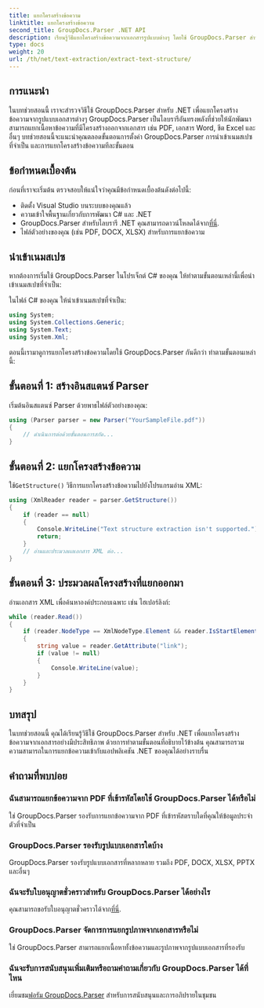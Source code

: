 ```yaml
---
title: แยกโครงสร้างข้อความ
linktitle: แยกโครงสร้างข้อความ
second_title: GroupDocs.Parser .NET API
description: เรียนรู้วิธีแยกโครงสร้างข้อความจากเอกสารรูปแบบต่างๆ โดยใช้ GroupDocs.Parser สำหรับ .NET บทช่วยสอนทีละขั้นตอนพร้อมตัวอย่างโค้ด
type: docs
weight: 20
url: /th/net/text-extraction/extract-text-structure/
---
```

## การแนะนำ
ในบทช่วยสอนนี้ เราจะสำรวจวิธีใช้ GroupDocs.Parser สำหรับ .NET เพื่อแยกโครงสร้างข้อความจากรูปแบบเอกสารต่างๆ GroupDocs.Parser เป็นไลบรารีอันทรงพลังที่ช่วยให้นักพัฒนาสามารถแยกเนื้อหาข้อความที่มีโครงสร้างออกจากเอกสาร เช่น PDF, เอกสาร Word, ชีต Excel และอื่นๆ บทช่วยสอนนี้จะแนะนำคุณตลอดขั้นตอนการตั้งค่า GroupDocs.Parser การนำเข้าเนมสเปซที่จำเป็น และการแยกโครงสร้างข้อความทีละขั้นตอน
## ข้อกำหนดเบื้องต้น
ก่อนที่เราจะเริ่มต้น ตรวจสอบให้แน่ใจว่าคุณมีข้อกำหนดเบื้องต้นดังต่อไปนี้:
- ติดตั้ง Visual Studio บนระบบของคุณแล้ว
- ความเข้าใจพื้นฐานเกี่ยวกับการพัฒนา C# และ .NET
-  GroupDocs.Parser สำหรับไลบรารี .NET คุณสามารถดาวน์โหลดได้จาก[ที่นี่](https://releases.groupdocs.com/parser/net/).
- ไฟล์ตัวอย่างของคุณ (เช่น PDF, DOCX, XLSX) สำหรับการแยกข้อความ
## นำเข้าเนมสเปซ
หากต้องการเริ่มใช้ GroupDocs.Parser ในโปรเจ็กต์ C# ของคุณ ให้ทำตามขั้นตอนเหล่านี้เพื่อนำเข้าเนมสเปซที่จำเป็น:

ในไฟล์ C# ของคุณ ให้นำเข้าเนมสเปซที่จำเป็น:
```csharp
using System;
using System.Collections.Generic;
using System.Text;
using System.Xml;
```
ตอนนี้เรามาดูการแยกโครงสร้างข้อความโดยใช้ GroupDocs.Parser กันดีกว่า ทำตามขั้นตอนเหล่านี้:
## ขั้นตอนที่ 1: สร้างอินสแตนซ์ Parser
เริ่มต้นอินสแตนซ์ Parser ด้วยพาธไฟล์ตัวอย่างของคุณ:
```csharp
using (Parser parser = new Parser("YourSampleFile.pdf"))
{
    // ดำเนินการต่อด้วยขั้นตอนการสกัด...
}
```
## ขั้นตอนที่ 2: แยกโครงสร้างข้อความ
 ใช้`GetStructure()` วิธีการแยกโครงสร้างข้อความไปยังโปรแกรมอ่าน XML:
```csharp
using (XmlReader reader = parser.GetStructure())
{
    if (reader == null)
    {
        Console.WriteLine("Text structure extraction isn't supported.");
        return;
    }
    // อ่านและประมวลผลเอกสาร XML ต่อ...
}
```
## ขั้นตอนที่ 3: ประมวลผลโครงสร้างที่แยกออกมา
อ่านเอกสาร XML เพื่อค้นหาองค์ประกอบเฉพาะ เช่น ไฮเปอร์ลิงก์:
```csharp
while (reader.Read())
{
    if (reader.NodeType == XmlNodeType.Element && reader.IsStartElement() && reader.Name.ToLowerInvariant() == "hyperlink")
    {
        string value = reader.GetAttribute("link");
        if (value != null)
        {
            Console.WriteLine(value);
        }
    }
}
```
## บทสรุป
ในบทช่วยสอนนี้ คุณได้เรียนรู้วิธีใช้ GroupDocs.Parser สำหรับ .NET เพื่อแยกโครงสร้างข้อความจากเอกสารอย่างมีประสิทธิภาพ ด้วยการทำตามขั้นตอนที่อธิบายไว้ข้างต้น คุณสามารถรวมความสามารถในการแยกข้อความเข้ากับแอปพลิเคชัน .NET ของคุณได้อย่างราบรื่น

## คำถามที่พบบ่อย
### ฉันสามารถแยกข้อความจาก PDF ที่เข้ารหัสโดยใช้ GroupDocs.Parser ได้หรือไม่
ใช่ GroupDocs.Parser รองรับการแยกข้อความจาก PDF ที่เข้ารหัสตราบใดที่คุณให้ข้อมูลประจำตัวที่จำเป็น
### GroupDocs.Parser รองรับรูปแบบเอกสารใดบ้าง
GroupDocs.Parser รองรับรูปแบบเอกสารที่หลากหลาย รวมถึง PDF, DOCX, XLSX, PPTX และอื่นๆ
### ฉันจะรับใบอนุญาตชั่วคราวสำหรับ GroupDocs.Parser ได้อย่างไร
 คุณสามารถขอรับใบอนุญาตชั่วคราวได้จาก[ที่นี่](https://purchase.groupdocs.com/temporary-license/).
### GroupDocs.Parser จัดการการแยกรูปภาพจากเอกสารหรือไม่
ใช่ GroupDocs.Parser สามารถแยกเนื้อหาทั้งข้อความและรูปภาพจากรูปแบบเอกสารที่รองรับ
### ฉันจะรับการสนับสนุนเพิ่มเติมหรือถามคำถามเกี่ยวกับ GroupDocs.Parser ได้ที่ไหน
 เยี่ยมชม[ฟอรัม GroupDocs.Parser](https://forum.groupdocs.com/c/parser/17) สำหรับการสนับสนุนและการอภิปรายในชุมชน